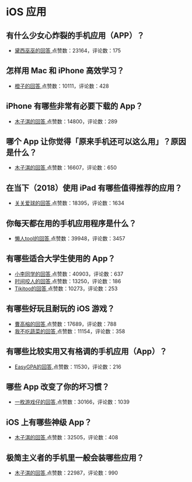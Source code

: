 #  iOS 应用 
## 有什么少女心炸裂的手机应用（APP）？
- [黛西巫巫的回答](https://www.zhihu.com/question/307170527/answer/1652626611),点赞数：23164，评论数：175
## 怎样用 Mac 和 iPhone 高效学习？
- [橙子的回答](https://www.zhihu.com/question/27297809/answer/36586313),点赞数：10111，评论数：428
## iPhone 有哪些非常有必要下载的 App？
- [木子淇的回答](https://www.zhihu.com/question/28306141/answer/1827950056),点赞数：14800，评论数：289
## 哪个 App 让你觉得「原来手机还可以这么用」？原因是什么？
- [木子淇的回答](https://www.zhihu.com/question/20747512/answer/549728127),点赞数：16607，评论数：650
## 在当下（2018）使用 iPad 有哪些值得推荐的应用？
- [关关爱球的回答](https://www.zhihu.com/question/271740133/answer/373295158),点赞数：18395，评论数：1634
## 你每天都在用的手机应用程序是什么？
- [懒人tool的回答](https://www.zhihu.com/question/342182450/answer/835615533),点赞数：39948，评论数：3457
## 有哪些适合大学生使用的 App？
- [小李同学的回答](https://www.zhihu.com/question/21482079/answer/1247273288),点赞数：40903，评论数：637
- [时间咬人的回答](https://www.zhihu.com/question/21482079/answer/1448833228),点赞数：13250，评论数：186
- [Tikitoo的回答](https://www.zhihu.com/question/21482079/answer/62087245),点赞数：10273，评论数：253
## 有哪些好玩且耐玩的 iOS 游戏？
- [曹高榕的回答](https://www.zhihu.com/question/22586211/answer/25756288),点赞数：17689，评论数：788
- [我不吃蔬菜的回答](https://www.zhihu.com/question/22586211/answer/259321571),点赞数：11154，评论数：358
## 有哪些比较实用又有格调的手机应用（App）？
- [EasyGPA的回答](https://www.zhihu.com/question/30895291/answer/509937338),点赞数：11530，评论数：216
## 哪些 App 改变了你的坏习惯？
- [一枚游戏仔的回答](https://www.zhihu.com/question/21182063/answer/544933269),点赞数：30166，评论数：1039
## iOS 上有哪些神级 App？
- [木子淇的回答](https://www.zhihu.com/question/27699000/answer/1762218580),点赞数：32505，评论数：408
## 极简主义者的手机里一般会装哪些应用？
- [木子淇的回答](https://www.zhihu.com/question/27351806/answer/750651897),点赞数：22987，评论数：990
